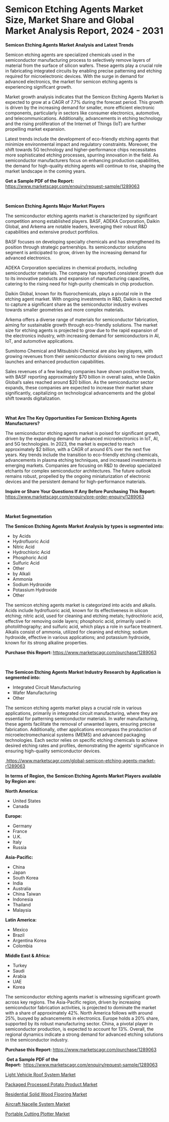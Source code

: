 <p><h1>Semicon Etching Agents Market Size, Market Share and Global Market Analysis Report, 2024 - 2031</h1></p><p><strong>Semicon Etching Agents Market Analysis and Latest Trends</strong></p>
<p><p>Semicon etching agents are specialized chemicals used in the semiconductor manufacturing process to selectively remove layers of material from the surface of silicon wafers. These agents play a crucial role in fabricating integrated circuits by enabling precise patterning and etching required for microelectronic devices. With the surge in demand for advanced electronics, the market for semicon etching agents is experiencing significant growth.</p><p>Market growth analysis indicates that the Semicon Etching Agents Market is expected to grow at a CAGR of 7.7% during the forecast period. This growth is driven by the increasing demand for smaller, more efficient electronic components, particularly in sectors like consumer electronics, automotive, and telecommunications. Additionally, advancements in etching technology and the rising proliferation of the Internet of Things (IoT) are further propelling market expansion.</p><p>Latest trends include the development of eco-friendly etching agents that minimize environmental impact and regulatory constraints. Moreover, the shift towards 5G technology and higher-performance chips necessitates more sophisticated etching processes, spurring innovation in the field. As semiconductor manufacturers focus on enhancing production capabilities, the demand for high-quality etching agents will continue to rise, shaping the market landscape in the coming years.</p></p>
<p><strong>Get a Sample PDF of the Report:&nbsp;</strong> <a href="https://www.marketscagr.com/enquiry/request-sample/1289063?utm_campaign=1126&utm_medium=2&utm_source=Github&utm_content=ia&utm_term=26102024&utm_id=semicon-etching-agents">https://www.marketscagr.com/enquiry/request-sample/1289063</a></p>
<p>&nbsp;</p>
<p><strong>Semicon Etching Agents Major Market Players</strong></p>
<p><p>The semiconductor etching agents market is characterized by significant competition among established players. BASF, ADEKA Corporation, Daikin Global, and Arkema are notable leaders, leveraging their robust R&D capabilities and extensive product portfolios.</p><p>BASF focuses on developing specialty chemicals and has strengthened its position through strategic partnerships. Its semiconductor solutions segment is anticipated to grow, driven by the increasing demand for advanced electronics.</p><p>ADEKA Corporation specializes in chemical products, including semiconductor materials. The company has reported consistent growth due to its innovative products and expansion of manufacturing capacities, catering to the rising need for high-purity chemicals in chip production.</p><p>Daikin Global, known for its fluorochemicals, plays a pivotal role in the etching agent market. With ongoing investments in R&D, Daikin is expected to capture a significant share as the semiconductor industry evolves towards smaller geometries and more complex materials.</p><p>Arkema offers a diverse range of materials for semiconductor fabrication, aiming for sustainable growth through eco-friendly solutions. The market size for etching agents is projected to grow due to the rapid expansion of the electronics industry, with increasing demand for semiconductors in AI, IoT, and automotive applications.</p><p>Sumitomo Chemical and Mitsubishi Chemical are also key players, with growing revenues from their semiconductor divisions owing to new product launches and enhanced production capabilities.</p><p>Sales revenues of a few leading companies have shown positive trends, with BASF reporting approximately $70 billion in overall sales, while Daikin Global’s sales reached around $20 billion. As the semiconductor sector expands, these companies are expected to increase their market share significantly, capitalizing on technological advancements and the global shift towards digitalization.</p></p>
<p>&nbsp;</p>
<p><strong>What Are The Key Opportunities For Semicon Etching Agents Manufacturers?</strong></p>
<p><p>The semiconductor etching agents market is poised for significant growth, driven by the expanding demand for advanced microelectronics in IoT, AI, and 5G technologies. In 2023, the market is expected to reach approximately $2 billion, with a CAGR of around 6% over the next five years. Key trends include the transition to eco-friendly etching chemicals, advancements in plasma etching techniques, and increased investments in emerging markets. Companies are focusing on R&D to develop specialized etchants for complex semiconductor architectures. The future outlook remains robust, propelled by the ongoing miniaturization of electronic devices and the persistent demand for high-performance materials.</p></p>
<p><strong>Inquire or Share Your Questions If Any Before Purchasing This Report:</strong> <a href="https://www.marketscagr.com/enquiry/pre-order-enquiry/1289063?utm_campaign=1126&utm_medium=2&utm_source=Github&utm_content=ia&utm_term=26102024&utm_id=semicon-etching-agents">https://www.marketscagr.com/enquiry/pre-order-enquiry/1289063</a></p>
<p>&nbsp;</p>
<p><strong>Market Segmentation</strong></p>
<p><strong>The Semicon Etching Agents Market Analysis by types is segmented into:</strong></p>
<p><ul><li>by Acids</li><li>Hydrofluoric Acid</li><li>Nitric Acid</li><li>Hydrochloric Acid</li><li>Phosphoric Acid</li><li>Sulfuric Acid</li><li>Other</li><li>by Alkali</li><li>Ammonia</li><li>Sodium Hydroxide</li><li>Potassium Hydroxide</li><li>Other</li></ul></p>
<p><p>The semicon etching agents market is categorized into acids and alkalis. Acids include hydrofluoric acid, known for its effectiveness in silicon etching; nitric acid, used for cleaning and etching metals; hydrochloric acid, effective for removing oxide layers; phosphoric acid, primarily used in photolithography; and sulfuric acid, which plays a role in surface treatment. Alkalis consist of ammonia, utilized for cleaning and etching; sodium hydroxide, effective in various applications; and potassium hydroxide, known for its strong alkaline properties.</p></p>
<p><strong>Purchase this Report:&nbsp;</strong><a href="https://www.marketscagr.com/purchase/1289063?utm_campaign=1126&utm_medium=2&utm_source=Github&utm_content=ia&utm_term=26102024&utm_id=semicon-etching-agents">https://www.marketscagr.com/purchase/1289063</a></p>
<p>&nbsp;</p>
<p><strong>The Semicon Etching Agents Market Industry Research by Application is segmented into:</strong></p>
<p><ul><li>Integrated Circuit Manufacturing</li><li>Wafer Manufacturing</li><li>Other</li></ul></p>
<p><p>The semicon etching agents market plays a crucial role in various applications, primarily in integrated circuit manufacturing, where they are essential for patterning semiconductor materials. In wafer manufacturing, these agents facilitate the removal of unwanted layers, ensuring precise fabrication. Additionally, other applications encompass the production of microelectromechanical systems (MEMS) and advanced packaging technologies. Each sector relies on specific etching chemicals to achieve desired etching rates and profiles, demonstrating the agents' significance in ensuring high-quality semiconductor devices.</p></p>
<p><a href="https://www.marketscagr.com/global-semicon-etching-agents-market-r1289063?utm_campaign=1126&utm_medium=2&utm_source=Github&utm_content=ia&utm_term=26102024&utm_id=semicon-etching-agents">&nbsp;https://www.marketscagr.com/global-semicon-etching-agents-market-r1289063</a></p>
<p><strong>In terms of Region, the Semicon Etching Agents Market Players available by Region are:</strong></p>
<p>
    <p> <strong> North America: </strong>
        <ul>
            <li>United States</li>
            <li>Canada</li>
        </ul>
        </p> 
    <p> <strong> Europe: </strong>
        <ul>
            <li>Germany</li>
            <li>France</li>
            <li>U.K.</li>
            <li>Italy</li>
            <li>Russia</li>
        </ul>
        </p> 
    <p> <strong> Asia-Pacific: </strong>
        <ul>
            <li>China</li>
            <li>Japan</li>
            <li>South Korea</li>
            <li>India</li>
            <li>Australia</li>
            <li>China Taiwan</li>
            <li>Indonesia</li>
            <li>Thailand</li>
            <li>Malaysia</li>
        </ul>
        </p> 
    <p> <strong> Latin America: </strong>
        <ul>
            <li>Mexico</li>
            <li>Brazil</li>
            <li>Argentina Korea</li>
            <li>Colombia</li>
        </ul>
        </p> 
    <p> <strong> Middle East & Africa: </strong>
        <ul>
            <li>Turkey</li>
            <li>Saudi</li>
            <li>Arabia</li>
            <li>UAE</li>
            <li>Korea</li>
        </ul>
    </p>
    </p>
<p><p>The semiconductor etching agents market is witnessing significant growth across key regions. The Asia-Pacific region, driven by increasing semiconductor fabrication activities, is projected to dominate the market with a share of approximately 42%. North America follows with around 25%, buoyed by advancements in electronics. Europe holds a 20% share, supported by its robust manufacturing sector. China, a pivotal player in semiconductor production, is expected to account for 13%. Overall, the regional dynamics indicate a strong demand for advanced etching solutions in the semiconductor industry.</p></p>
<p><strong>Purchase this Report: </strong><a href="https://www.marketscagr.com/purchase/1289063?utm_campaign=1126&utm_medium=2&utm_source=Github&utm_content=ia&utm_term=26102024&utm_id=semicon-etching-agents">https://www.marketscagr.com/purchase/1289063</a></p>
<p>&nbsp;<strong>Get a Sample PDF of the Report:&nbsp;&nbsp;</strong><a href="https://www.marketscagr.com/enquiry/request-sample/1289063?utm_campaign=1126&utm_medium=2&utm_source=Github&utm_content=ia&utm_term=26102024&utm_id=semicon-etching-agents">https://www.marketscagr.com/enquiry/request-sample/1289063</a></p>
<p><strong></strong></p>
<p><p><a href="https://www.linkedin.com/pulse/global-light-vehicle-roof-system-market-size-trends-analysis-euilf?utm_campaign=1126&utm_medium=2&utm_source=Github&utm_content=ia&utm_term=26102024&utm_id=semicon-etching-agents">Light Vehicle Roof System Market</a></p><p><a href="https://www.linkedin.com/pulse/evaluating-global-packaged-processed-potato-product-market-trends-pswkf?utm_campaign=1126&utm_medium=2&utm_source=Github&utm_content=ia&utm_term=26102024&utm_id=semicon-etching-agents">Packaged Processed Potato Product Market</a></p><p><a href="https://github.com/gdfhhhj/Market-Research-Report-List-6/blob/main/residential-solid-wood-flooring-market.md?utm_campaign=1126&utm_medium=2&utm_source=Github&utm_content=ia&utm_term=26102024&utm_id=semicon-etching-agents">Residential Solid Wood Flooring Market</a></p><p><a href="https://www.linkedin.com/pulse/aircraft-nacelle-system-market-size-growth-trends-statistics-dkhmf?utm_campaign=1126&utm_medium=2&utm_source=Github&utm_content=ia&utm_term=26102024&utm_id=semicon-etching-agents">Aircraft Nacelle System Market</a></p><p><a href="https://www.linkedin.com/pulse/portable-cutting-plotter-market-evolution-global-trends-regional-wuwdf?utm_campaign=1126&utm_medium=2&utm_source=Github&utm_content=ia&utm_term=26102024&utm_id=semicon-etching-agents">Portable Cutting Plotter Market</a></p></p>